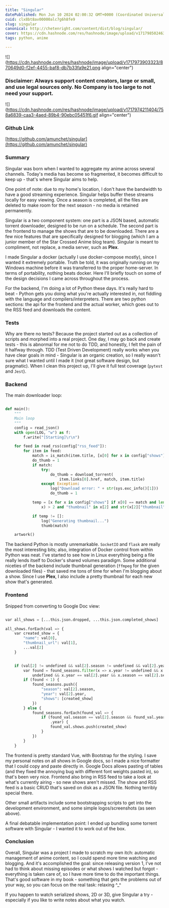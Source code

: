 ```yaml
---
title: "Singular"
datePublished: Mon Jun 10 2024 02:00:32 GMT+0000 (Coordinated Universal Time)
cuid: clx8bt8av00000alc7g6h8fe9
slug: singular
canonical: http://chetenright.com/content/dist/blog/singular/
cover: https://cdn.hashnode.com/res/hashnode/image/upload/v1717985024632/451e9be1-7f65-407c-9cde-c2058f52f175.jpeg
tags: python, anime

---
```


![](https://cdn.hashnode.com/res/hashnode/image/upload/v1717973903323/870649d0-f2ef-4455-baf8-db7b33fa9e21.png align="center")

### **Disclaimer: Always support content creators, large or small, and use legal sources only. No Company is too large to not need your support.**

![](https://cdn.hashnode.com/res/hashnode/image/upload/v1717974211404/758a6839-caa3-4aed-89b4-90ebc05451f6.gif align="center")

### **Github Link**

[https://github.com/amunchet/singular](https://github.com/amunchet/singular)

### **Summary**

Singular was born when I wanted to aggregate my anime across several channels. Today's media has become so fragmented, it becomes difficult to keep up - that's where Singular aims to help.

One point of note: due to my home's location, I don't have the bandwidth to have a good streaming experience. Singular helps buffer these streams locally for easy viewing. Once a season is completed, all the files are deleted to make room for the next season - no media is retained permanently.

Singular is a two component system: one part is a JSON based, automatic torrent downloader, designed to be run on a schedule. The second part is the frontend to manage the shows that are to be downloaded. There are a few nice features that are specifically designed for blogging (which I am a junior member of the Star Crossed Anime blog team). Singular is meant to compliment, not replace, a media server, such as **Plex**.

I made Singular a docker (actually I use docker-compose mostly), since I wanted it extremely portable. Truth be told, it was originally running on my Windows machine before it was transferred to the proper home-server. In terms of portability, nothing beats docker. Here I'll briefly touch on some of the design decisions I came across throughout the process.

For the backend, I'm doing a lot of Python these days. It's really hard to beat - Python gets you doing what you're actually interested in, not fiddling with the language and compilers/interpreters. There are two python sections: the api for the frontend and the actual worker, which goes out to the RSS feed and downloads the content.

### **Tests**

Why are there no tests? Because the project started out as a collection of scripts and morphed into a real project. One day, I may go back and create tests - this is abnormal for me not to do TDD, and honestly, I felt the pain of it halfway through. TDD (Test Driven Development) really works when you have clear goals in mind - Singular is an organic creation, so I really wasn't sure what I wanted until I made it (not great software design, but pragmatic). When I clean this project up, I'll give it full test coverage (`pytest` and `Jest`).

### **Backend**

The main downloader loop:

```python

def main():
    """
    Main loop
    """
    config = read_json()
    with open(LOG, "w") as f:
        f.write("[Starting]\r\n")

    for feed in read_rss(config["rss_feed"]):
        for item in feed:
            match = is_match(item.title, [x[0] for x in config["shows"]])
            do_thumb = 1
            if match:
                try:
                    do_thumb = download_torrent(
                        item.links[0].href, match, item.title)
                except Exception:
                    log("Download error: " + str(sys.exc_info()[1]))
                    do_thumb = 1

            temp = [x for x in config["shows"] if x[0] == match and len(
                x) > 2 and "thumbnail" in x[2] and str(x[2]["thumbnail"]) == "1"]

            if temp != []:
                log("Generating thumbnail...")
                thumb(match)

    artwork()

```

The backend Python is mostly unremarkable. `SocketIO` and `flask` are really the most interesting bits; also, integration of Docker control from within Python was neat. I've started to see how in Linux everything being a file really lends itself to Docker's shared volumes paradigm. Some additional niceties of the backend include thumbnail generation (`ffmpeg` for the given downloaded files) - that saved me tons of time for when I'm blogging about a show. Since I use **Plex**, I also include a pretty thumbnail for each new show that's generated.

### **Frontend**

Snipped from converting to Google Doc view:

```python

var all_shows = [...this.json.dropped, ...this.json.completed_shows]

all_shows.forEach(val => {
    var created_show = {
        "name": val[0],
        "thumbnail_url": val[1],
        ...val[2]
    }


    if (val[2] != undefined && val[2].season != undefined && val[2].year != undefined) {
        var found = found_seasons.filter(x => x.year != undefined && x.season !=
            undefined && x.year == val[2].year && x.season == val[2].season).length
        if (found < 1) {
            found_seasons.push({
                "season": val[2].season,
                "year": val[2].year,
                "shows": [created_show]
            })
        } else {
            found_seasons.forEach(found_val => {
                if (found_val.season == val[2].season && found_val.year == val[2]
                    .year) {
                    found_val.shows.push(created_show)
                }
            })
        }
    }

```

The frontend is pretty standard Vue, with Bootstrap for the styling. I save my personal notes on all shows in Google docs, so I made a nice formatter that I could copy and paste directly in. Google Docs allows pasting of tables (and they fixed the annoying bug with different font weights pasted in), so that's been very nice. Frontend also bring in RSS feed to take a look at what's currently airing - so new shows aren't missed. The show and RSS feed is a basic CRUD that's saved on disk as a JSON file. Nothing terribly special there.

Other small artifacts include some bootstrapping scripts to get into the development environment, and some simple logos/screenshots (as seen above).

A final debatable implementation point: I ended up bundling some torrent software with Singular - I wanted it to work out of the box.

### **Conclusion**

Overall, Singular was a project I made to scratch my own itch: automatic management of anime content, so I could spend more time watching and blogging. And it's accomplished the goal: since releasing version 1, I've not had to think about missing episodes or what shows I watched but forgot - everything is taken care of, so I have more time to do the important things. That's good software in my book - something that gets the problems out of your way, so you can focus on the real task: relaxing ^\_^

If you happen to watch serialized shows, 2D or 3D, give Singular a try - especially if you like to write notes about what you watch.